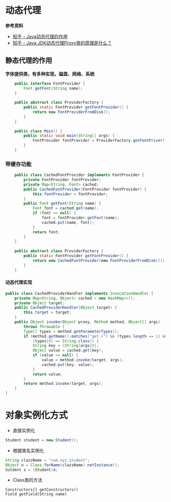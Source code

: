 
# 动态代理

**参考资料**

- [知乎 - Java动态代理的作用](https://www.zhihu.com/question/20794107)
- [知乎 - Java JDK动态代理Proxy类的原理是什么？](https://www.zhihu.com/question/49337471)
## 静态代理的作用
**字体提供类，有多种实现，磁盘、网络、系统**
~~~java
	public interface FontProvider {
		Font getFont(String name);
	}
	
	public abstract class ProviderFactory {
		public static FontProvider getFontProvider() {
			return new FontProviderFromDisk();
		}
	}
	
	public class Main() {
		public static void main(String[] args) {
			FontProvider fontProvider = ProviderFactory.getFontPriver();
		}
	}
~~~
### 带缓存功能
~~~java
	public class CachedFontProvider implements FontProvider {
		private FontProvider fontProvider;
		private Map<String, Font> cached;
		public CachedFontProvider(FontProvider fontProvider) {
			this.fontProvider = fontProvider;
		}
		public Font getFont(String name) {
			Font font = cached.get(name);
			if (font == null) {
				font = fontProvider.getFont(name);
				cached.put(name, font);
			}
			return font;
		}
	}
	
	public abstract class ProviderFactory {
		public static FontProvider getFontProvider() {
			return new CachedFontProvider(new FontProviderFromDisk());
		}
	}

~~~
#### 动态代理实现

~~~java
public class CachedProviderHandler implements InvocationHandler {
	private Map<String, Object> cached = new HashMap<>();
	private Object target;
	public CachedProviderHandler(Object target) {
		this.target = target;
	}
	public Object invoke(Object proxy, Method method, Object[] args)
		throws Throwable {
		Type[] types = method.getParameterTypes();
		if (method.getName().matches("get.+") && (types.length == 1) &&
			(types[0] == String.class)) {
			String key = (String)args[0];
			Object value = cached.get(key);
			if (value == null) {
				value = method.invoke(target, args);
				cached.put(key, value);
			}	
			return value;
		}
		return method.invoke(target, args);
	}
}

~~~
# 对象实例化方式
- 直接实例化
~~~java
Student student = new Student();
~~~

- 根据类名实例化
```java
String clazzName = "com.xyz.Student";
Object o = Class.forName(clazzName).netInstance();
Sutdent s = (Student)o;
```
- Class类的方法
```
Constructors[] getConstructors()
Field getField(String name)

```
